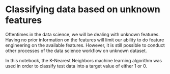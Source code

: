 # Classifying data based on unknown features

Oftentimes in the data science, we will be dealing with unknown features. Having no prior information on the features will limit our ability to do feature engineering on the available features. However, it is still possible to conduct other processes of the data science workflow on unknown dataset. 

In this notebook, the K-Nearest Neighbors machine learning algorithm was used in order to classify test data into a target value of either 1 or 0.